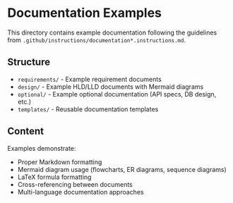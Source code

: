 # Documentation Examples

This directory contains example documentation following the guidelines from `.github/instructions/documentation*.instructions.md`.

## Structure

- `requirements/` - Example requirement documents
- `design/` - Example HLD/LLD documents with Mermaid diagrams
- `optional/` - Example optional documentation (API specs, DB design, etc.)
- `templates/` - Reusable documentation templates

## Content

Examples demonstrate:
- Proper Markdown formatting
- Mermaid diagram usage (flowcharts, ER diagrams, sequence diagrams)
- LaTeX formula formatting
- Cross-referencing between documents
- Multi-language documentation approaches